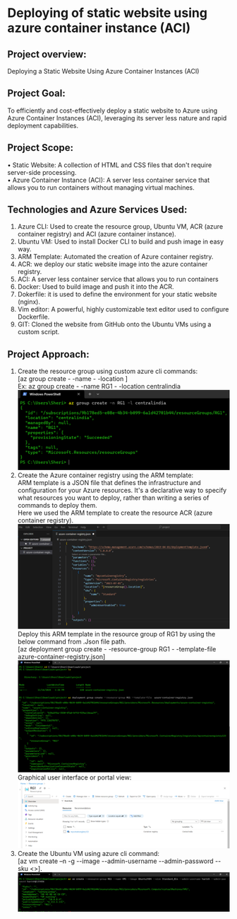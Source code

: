 # Deploying of static website using azure container instance (ACI)

## Project overview:
Deploying a Static Website Using Azure Container Instances (ACI)
## Project Goal:
To efficiently and cost-effectively deploy a static website to Azure using Azure Container Instances (ACI), leveraging its server less nature and rapid deployment capabilities.
## Project Scope:
•	Static Website: A collection of HTML and CSS files that don't require server-side processing.<br>
•	Azure Container Instance (ACI): A server less container service that allows you to run containers without managing virtual machines.
## Technologies and Azure Services Used:
1.	Azure CLI: Used to create the resource group, Ubuntu VM, ACR (azure container registry) and ACI (azure container instance).
2.	Ubuntu VM: Used to install Docker CLI to build and push image in easy way.
3.	ARM Template: Automated the creation of Azure container registry.
4.	ACR: we deploy our static website image into the azure container registry.
5.	ACI: A server less container service that allows you to run containers
6.	Docker: Used to build image and push it into the ACR.
7.	Dokerfile: it is used to define the environment for your static website (nginx).
8.	Vim editor: A powerful, highly customizable text editor used to configure Dockerfile.
9.	GIT: Cloned the website from GitHub onto the Ubuntu VMs using a custom script.

## Project Approach:
1.	Create the resource group using custom azure cli commands:<br>
[az group create - -name <resource-group-name> - -location <location-name>]<br>
Ex: az group create - -name RG1 - -location centralindia <br>
![image alt](https://github.com/sheriharish/static-website/blob/557be6a67d4ab492c2cd05acc48f5c72fd7ff93e/mdimages/1.png)
2.	Create the Azure container registry using the ARM template:<br>
 ARM template is a JSON file that defines the infrastructure and configuration for your Azure resources. It's a declarative way to specify what resources you want to deploy, rather than writing a series of commands to deploy them. <br>
Here we used the ARM template to create the resource ACR (azure container registry).<br>
![image alt](https://github.com/sheriharish/static-website/blob/34a32462e936d0ecb9712eb3fde2a728027306a0/mdimages/2.png)
Deploy this ARM template in the resource group of RG1 by using the below command from .Json file path.<br>
[az deployment group create - -resource-group RG1 - -template-file azure-container-registry.json] <br>
![image alt](https://github.com/sheriharish/static-website/blob/34a32462e936d0ecb9712eb3fde2a728027306a0/mdimages/3.png)
Graphical user interface or portal view:<br>
![image alt](https://github.com/sheriharish/static-website/blob/34a32462e936d0ecb9712eb3fde2a728027306a0/mdimages/4.png)
3.	Create the Ubuntu VM using azure cli command:<br>
[az vm create –n <vm-name> -g <resource-group> --image <image-name> --admin-username <username> --admin-password <password> --sku <>].<br>
![image alt](https://github.com/sheriharish/static-website/blob/34a32462e936d0ecb9712eb3fde2a728027306a0/mdimages/5.png)






